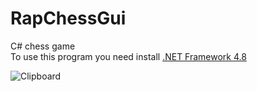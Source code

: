 # RapChessGui
C# chess game<br/>
To use this program you need install  <a href="https://dotnet.microsoft.com/download/dotnet-framework/net48">.NET Framework 4.8</a>

![Clipboard](https://github.com/Thibor/RapChessGui/blob/master/RapChessGui/Resources/Clipboard.png)